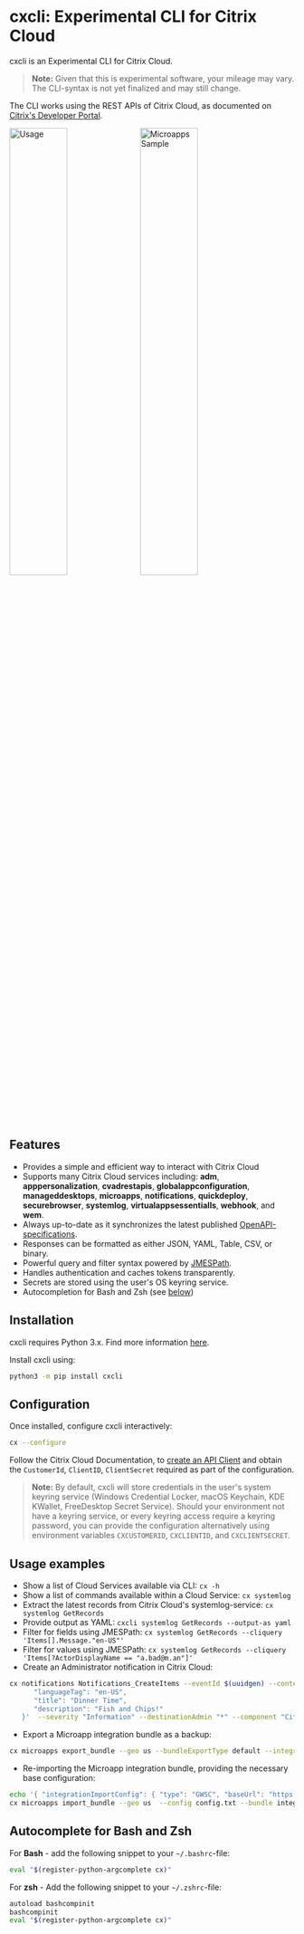 # cxcli: Experimental CLI for Citrix Cloud

cxcli is an Experimental CLI for Citrix Cloud.

>**Note:**  Given that this is experimental software, your mileage may vary. The CLI-syntax is not yet finalized and may still change.

The CLI works using the REST APIs of Citrix Cloud, as documented on [Citrix's Developer Portal](https://developer.cloud.com).

<p float="left">
  <img alt="Usage" src="https://user-images.githubusercontent.com/4073077/107159903-da12ca80-698a-11eb-8c38-64d4594178bc.png" width="45%">
  <img alt="Microapps Sample" src="https://user-images.githubusercontent.com/4073077/107159986-4c83aa80-698b-11eb-9cd0-7c2b7873ebab.png" width="45%">
</p>

## Features

- Provides a simple and efficient way to interact with Citrix Cloud
- Supports many Citrix Cloud services including: **adm**, **apppersonalization**, **cvadrestapis**, **globalappconfiguration**, **manageddesktops**, **microapps**, **notifications**, **quickdeploy**, **securebrowser**, **systemlog**, **virtualappsessentialls**, **webhook**, and **wem**.
- Always up-to-date as it synchronizes the latest published [OpenAPI-specifications](https://developer.cloud.com).
- Responses can be formatted as either JSON, YAML, Table, CSV, or binary.
- Powerful query and filter syntax powered by [JMESPath](https://jmespath.org/tutorial.html).
- Handles authentication and caches tokens transparently.
- Secrets are stored using the user's OS keyring service.
- Autocompletion for Bash and Zsh (see [below](#autocomplete-for-bash-and-zsh))

## Installation

cxcli requires Python 3.x. Find more information [here](https://wiki.python.org/moin/BeginnersGuide/Download).

Install cxcli using:

```BASH
python3 -m pip install cxcli
```

## Configuration

Once installed, configure cxcli interactively:

```BASH
cx --configure
```

Follow the Citrix Cloud Documentation, to [create an API Client](https://developer.cloud.com/getting-started/docs/overview) and obtain the `CustomerId`, `ClientID`, `ClientSecret` required as part of the configuration.

>**Note:**
> By default, cxcli will store credentials in the user's system keyring service (Windows Credential Locker, macOS Keychain, KDE KWallet, FreeDesktop Secret Service). Should your environment not have a keyring service, or every keyring access require a keyring password, you can provide the configuration alternatively using environment variables `CXCUSTOMERID`, `CXCLIENTID`, and `CXCLIENTSECRET`.

## Usage examples

- Show a list of Cloud Services available via CLI: `cx -h`
- Show a list of commands available within a Cloud Service: `cx systemlog`
- Extract the latest records from Citrix Cloud's systemlog-service: `cx systemlog GetRecords`
- Provide output as YAML: `cxcli systemlog GetRecords --output-as yaml`
- Filter for fields using JMESPath: `cx systemlog GetRecords --cliquery 'Items[].Message."en-US"'`
- Filter for values using JMESPath: `cx systemlog GetRecords --cliquery 'Items[?ActorDisplayName == "a.bad@m.an"]'`
- Create an Administrator notification in Citrix Cloud:

```bash
cx notifications Notifications_CreateItems --eventId $(uuidgen) --content '{
      "languageTag": "en-US",
      "title": "Dinner Time",
      "description": "Fish and Chips!"
   }'  --severity "Information" --destinationAdmin "*" --component "Citrix Cloud" --priority High --createdDate 2021-02-13T08:20:17.120808-08:00
```

- Export a Microapp integration bundle as a backup:

```bash
cx microapps export_bundle --geo us --bundleExportType default --integrationExportConfig-id 1 --output-binary integration.mapp
```

- Re-importing the Microapp integration bundle, providing the necessary base configuration:

```bash
echo '{ "integrationImportConfig": { "type": "GWSC", "baseUrl": "https://mybaseurl/"} }' > config.txt
cx microapps import_bundle --geo us  --config config.txt --bundle integration.mapp
```

## Autocomplete for Bash and Zsh

For **Bash** - add the following snippet to your `~/.bashrc`-file:

```bash
eval "$(register-python-argcomplete cx)"
```

For **zsh** - Add the following snippet to your `~/.zshrc`-file:

```bash
autoload bashcompinit
bashcompinit
eval "$(register-python-argcomplete cx)"
```

